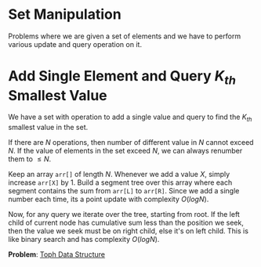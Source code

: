 # Set Manipulation
Problems where we are given a set of elements and we have to perform various update and query operation on it.

# Add Single Element and Query $K_{th}$ Smallest Value
We have a set with operation to add a single value and query to find the $K_{th}$ smallest value in the set.

If there are $N$ operations, then number of different value in $N$ cannot exceed $N$. If the value of elements in the set exceed $N$, we can always renumber them to $\leq N$.

Keep an array `arr[]` of length $N$. Whenever we add a value $X$, simply increase `arr[X]` by $1$. Build a segment tree over this array where each segment contains the sum from `arr[L]` to `arr[R]`. Since we add a single number each time, its a point update with complexity $O(logN)$.

Now, for any query we iterate over the tree, starting from root. If the left child of current node has cumulative sum less than the position we seek, then the value we seek must be on right child, else it's on left child. This is like binary search and has complexity $O(logN)$.

**Problem**: [Toph Data Structure](https://toph.ws/c/nsu-intra-2016/arena#!/p/data-structure)
